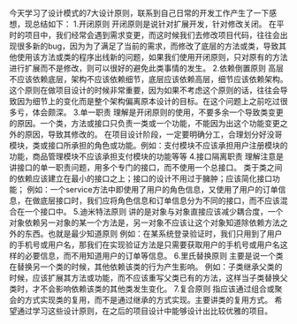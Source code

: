 今天学习了设计模式的7大设计原则，联系到自己日常的开发工作产生了一下感想，现总结如下：
1.开闭原则
开闭原则是说针对扩展开发，针对修改关闭。
在平时的项目中，我们经常会遇到需求变更，而这时候我们去修改项目代码，往往会出现很多新的bug，因为为了满足了当前的需求，而修改了底层的方法或类，导致其他使用该方法或类的程序出线新的问题，如果我们使用开闭原则，只对原有的方法进行扩展而不是修改，则可以很好的避免此类事情的发生。
2.依赖倒置原则
高层不应该依赖底层，架构不应该依赖细节，底层应该依赖高层，细节应该依赖架构。
这个原则在做项目设计的时候非常重要，因为如果不考虑这个原则的话，往往会导致因为细节上的变化而是整个架构偏离原本设计的目标。在这个问题上之前吃过很多亏，体会颇深。
3.单一职责
理解是开闭原则的使用，不要多余一个导致类变更的原因。一个类，方法或接口只负责一类或一个功能，不能因为出这个功能变更之外的原因，导致其修改的。
在项目设计阶段，一定要明确分工，合理划分好没哥模块，类或接口所承担的角色或功能。例如：支付模块不应该承担用户注册模块的功能，商品管理模块不应该承担支付模块的功能等等
4.接口隔离职责
理解注意是讲接口的单一职责问题，用多个专门的接口，而不使用一个总接口。
类于类之间的依赖应该建立在最小的接口之上；接口的设计不用过于臃肿；应该简化接口功能；
例如：一个service方法中即使用了用户的角色信息，又使用了用户的订单信息，在做底层接口时，我们应将角色信息和订单信息分为不同的接口，而不应该混合在一个接口中。
5.迪米特法原则
讲的是对象与对象直接应该减少耦合度，一个对象依赖另一对象的某一个方法是，另一对象不应该让这个对象知道除依赖方法之外的东西。也就是最少知道原则
例如：在某系统登录验证时，我们只用到了用户的手机号或用户名，那我们在实现验证方法是只需要获取用户的手机号或用户名这样的必要信息，而不用知道用户的订单等信息。
6.里氏替换原则
主要是说一个类在替换另一个类的时候，其他依赖该类的行为产生影响。
例如：子类继承父类的时候，应该扩展其方法或功能，而不应该重写父类已有的方法，这样当子类替换父类时，才不会影响依赖该类的其他类发生变化。
7.复合原则
指应该通过组合或聚会的方式实现类的复用，而不是通过继承的方式实现。主要讲类的复用方式。
希望通过学习这些设计原则，在之后的项目设计中能够设计出比较优雅的项目。
